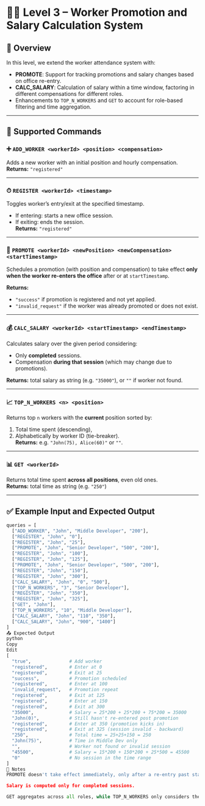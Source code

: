# 👷‍♂️ Level 3 – Worker Promotion and Salary Calculation System

## 📝 Overview
In this level, we extend the worker attendance system with:

- **PROMOTE**: Support for tracking promotions and salary changes based on office re-entry.
- **CALC_SALARY**: Calculation of salary within a time window, factoring in different compensations for different roles.
- Enhancements to `TOP_N_WORKERS` and `GET` to account for role-based filtering and time aggregation.

---

## 🧾 Supported Commands

### ➕ `ADD_WORKER <workerId> <position> <compensation>`
Adds a new worker with an initial position and hourly compensation.  
**Returns:** `"registered"`

---

### ⏱ `REGISTER <workerId> <timestamp>`
Toggles worker’s entry/exit at the specified timestamp.  
- If entering: starts a new office session.  
- If exiting: ends the session.  
**Returns:** `"registered"`

---

### 🚀 `PROMOTE <workerId> <newPosition> <newCompensation> <startTimestamp>`
Schedules a promotion (with position and compensation) to take effect **only when the worker re-enters the office** after or at `startTimestamp`.

**Returns:**
- `"success"` if promotion is registered and not yet applied.
- `"invalid_request"` if the worker was already promoted or does not exist.

---

### 💰 `CALC_SALARY <workerId> <startTimestamp> <endTimestamp>`
Calculates salary over the given period considering:
- Only **completed** sessions.
- Compensation **during that session** (which may change due to promotions).

**Returns:** total salary as string (e.g. `"35000"`), or `""` if worker not found.

---

### 📈 `TOP_N_WORKERS <n> <position>`
Returns top `n` workers with the **current** position sorted by:
1. Total time spent (descending),
2. Alphabetically by worker ID (tie-breaker).  
**Returns:** e.g. `"John(75), Alice(60)"` or `""`.

---

### 📊 `GET <workerId>`
Returns total time spent **across all positions**, even old ones.  
**Returns:** total time as string (e.g. `"250"`)

---

## ✅ Example Input and Expected Output

```python
queries = [
  ["ADD_WORKER", "John", "Middle Developer", "200"],
  ["REGISTER", "John", "0"],
  ["REGISTER", "John", "25"],
  ["PROMOTE", "John", "Senior Developer", "500", "200"],
  ["REGISTER", "John", "100"],
  ["REGISTER", "John", "125"],
  ["PROMOTE", "John", "Senior Developer", "500", "200"],
  ["REGISTER", "John", "150"],
  ["REGISTER", "John", "300"],
  ["CALC_SALARY", "John", "0", "500"],
  ["TOP_N_WORKERS", "3", "Senior Developer"],
  ["REGISTER", "John", "350"],
  ["REGISTER", "John", "325"],
  ["GET", "John"],
  ["TOP_N_WORKERS", "10", "Middle Developer"],
  ["CALC_SALARY", "John", "110", "350"],
  ["CALC_SALARY", "John", "900", "1400"]
]
📤 Expected Output
python
Copy
Edit
[
  "true",              # Add worker
  "registered",        # Enter at 0
  "registered",        # Exit at 25
  "success",           # Promotion scheduled
  "registered",        # Enter at 100
  "invalid_request",   # Promotion repeat
  "registered",        # Exit at 125
  "registered",        # Enter at 150
  "registered",        # Exit at 300
  "35000",             # Salary = 25*200 + 25*200 + 75*200 = 35000
  "John(0)",           # Still hasn't re-entered post promotion
  "registered",        # Enter at 350 (promotion kicks in)
  "registered",        # Exit at 325 (session invalid - backward)
  "250",               # Total time = 25+25+150 = 250
  "John(75)",          # Time in Middle Dev only
  "",                  # Worker not found or invalid session
  "45500",             # Salary = 15*200 + 150*200 + 25*500 = 45500
  "0"                  # No session in the time range
]
📌 Notes
PROMOTE doesn't take effect immediately, only after a re-entry past startTimestamp.

Salary is computed only for completed sessions.

GET aggregates across all roles, while TOP_N_WORKERS only considers the current role.
